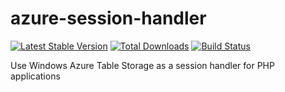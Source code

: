 azure-session-handler
=====================

[![Latest Stable Version](https://poser.pugx.org/interslice/azure-session-handler/v/stable.png)](https://packagist.org/packages/interslice/azure-session-handler)
[![Total Downloads](https://poser.pugx.org/interslice/azure-session-handler/downloads.png)](https://packagist.org/packages/interslice/azure-session-handler)
[![Build Status](https://travis-ci.org/interslice/azure-session-handler.png)](https://travis-ci.org/interslice/azure-session-handler)

Use Windows Azure Table Storage as a session handler for PHP applications
